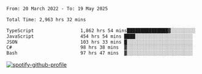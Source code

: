 <!--START_SECTION:waka-->

```txt
From: 20 March 2022 - To: 19 May 2025

Total Time: 2,963 hrs 32 mins

TypeScript                 1,862 hrs 54 mins███████████████▓░░░░░░░░░   62.86 %
JavaScript                 454 hrs 54 mins ████░░░░░░░░░░░░░░░░░░░░░   15.35 %
JSON                       103 hrs 33 mins █░░░░░░░░░░░░░░░░░░░░░░░░   03.49 %
C#                         98 hrs 38 mins  ▓░░░░░░░░░░░░░░░░░░░░░░░░   03.33 %
Bash                       97 hrs 47 mins  ▓░░░░░░░░░░░░░░░░░░░░░░░░   03.30 %
```

<!--END_SECTION:waka-->
[![spotify-github-profile](https://spotify-github-profile.vercel.app/api/view?uid=c00zprrvy9xiloa9qnco3hmng&cover_image=true&theme=novatorem&show_offline=false&background_color=121212&bar_color=53b14f&bar_color_cover=false)](https://spotify-github-profile.vercel.app/api/view?uid=c00zprrvy9xiloa9qnco3hmng&redirect=true)



